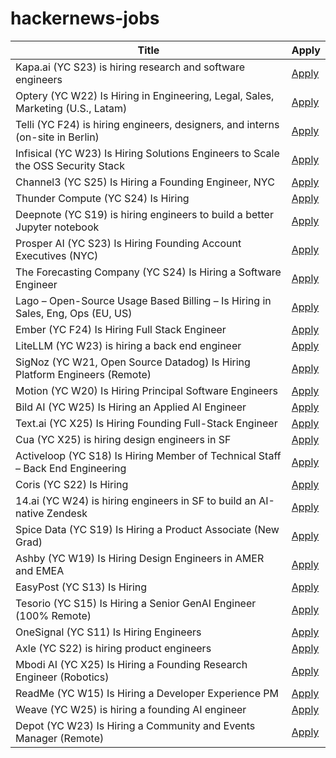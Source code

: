 # hackernews-jobs

<!-- table start -->

| Title | Apply |
|-------|-----|
| Kapa.ai (YC S23) is hiring research and software engineers | [Apply](https://www.ycombinator.com/companies/kapa-ai/jobs) |
| Optery (YC W22) Is Hiring in Engineering, Legal, Sales, Marketing (U.S., Latam) | [Apply](https://www.optery.com/careers/) |
| Telli (YC F24) is hiring engineers, designers, and interns (on-site in Berlin) | [Apply](https://hi.telli.com/join-us) |
| Infisical (YC W23) Is Hiring Solutions Engineers to Scale the OSS Security Stack | [Apply](https://www.ycombinator.com/companies/infisical/jobs/yaEvock-solutions-engineer) |
| Channel3 (YC S25) Is Hiring a Founding Engineer, NYC | [Apply](https://channel3.notion.site/founding-engineer) |
| Thunder Compute (YC S24) Is Hiring | [Apply](https://www.ycombinator.com/companies/thunder-compute/jobs/sS6QzTi-founding-developer-advocate-contract-to-hire) |
| Deepnote (YC S19) is hiring engineers to build a better Jupyter notebook | [Apply](https://deepnote.com/join-us) |
| Prosper AI (YC S23) Is Hiring Founding Account Executives (NYC) | [Apply](https://jobs.ashbyhq.com/prosper-ai/29684590-4cec-4af2-bb69-eb5c6d595fb8) |
| The Forecasting Company (YC S24) Is Hiring a Software Engineer | [Apply](https://www.ycombinator.com/companies/the-forecasting-company/jobs/9kIwGyz-founding-software-engineer) |
| Lago – Open-Source Usage Based Billing – Is Hiring in Sales, Eng, Ops (EU, US) | [Apply](https://www.ycombinator.com/companies/lago/jobs) |
| Ember (YC F24) Is Hiring Full Stack Engineer | [Apply](https://www.ycombinator.com/companies/ember/jobs/OTB0qby-full-stack-engineering-intern-summer-2026) |
| LiteLLM (YC W23) is hiring a back end engineer | [Apply](https://www.ycombinator.com/companies/litellm/jobs/6uvoBp3-founding-backend-engineer) |
| SigNoz (YC W21, Open Source Datadog) Is Hiring Platform Engineers (Remote) | [Apply](https://jobs.ashbyhq.com/SigNoz/01ebd081-db0c-4eec-8a8b-e346bc3f14a7) |
| Motion (YC W20) Is Hiring Principal Software Engineers | [Apply](https://jobs.ashbyhq.com/motion/7355e80d-dab2-4ba1-89cc-a0197e08a83c?utm_source=hn) |
| Bild AI (YC W25) Is Hiring an Applied AI Engineer | [Apply](https://www.workatastartup.com/jobs/75647) |
| Text.ai (YC X25) Is Hiring Founding Full-Stack Engineer | [Apply](https://www.ycombinator.com/companies/text-ai/jobs/OJBr0v2-founding-full-stack-engineer) |
| Cua (YC X25) is hiring design engineers in SF | [Apply](https://www.ycombinator.com/companies/cua/jobs/a6UbTvG-founding-engineer-ux-design) |
| Activeloop (YC S18) Is Hiring Member of Technical Staff – Back End Engineering | [Apply](https://careers.activeloop.ai/) |
| Coris (YC S22) Is Hiring | [Apply](https://www.ycombinator.com/companies/coris/jobs/rqO40yy-ai-engineer) |
| 14.ai (YC W24) is hiring engineers in SF to build an AI-native Zendesk | [Apply](https://14.ai/careers) |
| Spice Data (YC S19) Is Hiring a Product Associate (New Grad) | [Apply](https://www.ycombinator.com/companies/spice-data/jobs/RJz1peY-product-associate-new-grad) |
| Ashby (YC W19) Is Hiring Design Engineers in AMER and EMEA | [Apply](https://www.ashbyhq.com/careers?utm_source=hn&ashby_jid=579e9d03-0724-482b-a42a-8e5e80d73405) |
| EasyPost (YC S13) Is Hiring | [Apply](https://www.easypost.com/careers) |
| Tesorio (YC S15) Is Hiring a Senior GenAI Engineer (100% Remote) | [Apply](https://www.tesorio.com/careers#job-openings) |
| OneSignal (YC S11) Is Hiring Engineers | [Apply](https://onesignal.com/careers) |
| Axle (YC S22) is hiring product engineers | [Apply](https://www.ycombinator.com/companies/axle/jobs/8wAy0QH-product-engineer) |
| Mbodi AI (YC X25) Is Hiring a Founding Research Engineer (Robotics) | [Apply](https://www.ycombinator.com/companies/mbodi-ai/jobs/ftTsxcl-founding-research-engineer) |
| ReadMe (YC W15) Is Hiring a Developer Experience PM | [Apply](https://readme.com/careers#product-manager-developer-experience) |
| Weave (YC W25) is hiring a founding AI engineer | [Apply](https://www.ycombinator.com/companies/weave-3/jobs/SqFnIFE-founding-ai-engineer) |
| Depot (YC W23) Is Hiring a Community and Events Manager (Remote) | [Apply](https://www.ycombinator.com/companies/depot/jobs/K1IFotJ-community-events-manager) |

<!-- table end -->
